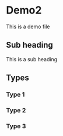 # Demo2

This is a demo file

## Sub heading
This is a sub heading

## Types

### Type 1
### Type 2
### Type 3